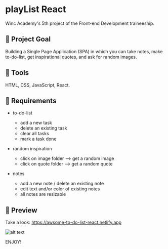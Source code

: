 # playList React

Winc Academy's 5th project of the Front-end Development traineeship.

## 💬 Project Goal

Building a Single Page Application (SPA) in which you can take notes,  make to-do-list, get inspirational quotes, and ask for random images.

## 💬 Tools

HTML, CSS, JavaScript, React.

## 💬 Requirements

- to-do-list
  - add a new task
  - delete an existing task
  - clear all tasks
  - mark a task done
  
- random inspiration
  - click on image folder --> get a random image
  - click on quote folder --> get a random quote
  
- notes
  - add a new note / delete an existing note
  - edit text and/or color of existing notes
  - all notes are resizable

## 🚀 Preview

Take a look: 
https://awsome-to-do-list-react.netlify.app

![alt text](/public/preview.png)

ENJOY!
